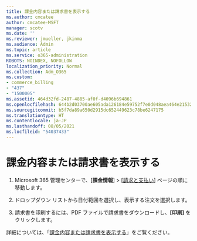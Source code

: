 ```yaml
---
title: 課金内容または請求書を表示する
ms.author: cmcatee
author: cmcatee-MSFT
manager: scotv
ms.date: ''
ms.reviewer: jmueller, jkinma
ms.audience: Admin
ms.topic: article
ms.service: o365-administration
ROBOTS: NOINDEX, NOFOLLOW
localization_priority: Normal
ms.collection: Adm_O365
ms.custom:
- commerce_billing
- "437"
- "1500005"
ms.assetid: 464d32fd-2487-4885-af0f-d4096b694861
ms.openlocfilehash: 644b2d03700ae605ada126184e59752f7e0d048aea464e21532ce5d4a589cf62
ms.sourcegitcommit: b5f7da89a650d2915dc652449623c78be6247175
ms.translationtype: HT
ms.contentlocale: ja-JP
ms.lasthandoff: 08/05/2021
ms.locfileid: "54037433"
---
```

# <a name="view-my-bill-or-invoice"></a>課金内容または請求書を表示する

1. Microsoft 365 管理センターで、[**課金情報**] \> [[請求と支払い](https://go.microsoft.com/fwlink/p/?linkid=848039)] ページの順に移動します。

2. ドロップダウン リストから日付範囲を選択し、表示する注文を選択します。

3. 請求書を印刷するには、PDF ファイルで請求書をダウンロードし、**[印刷]** をクリックします。

詳細については、「[課金内容または請求書を表示する](/microsoft-365/commerce/billing-and-payments/view-your-bill-or-invoice)」をご覧ください。
